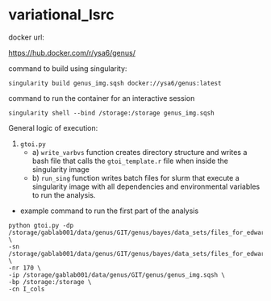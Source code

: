 # variational_lsrc

docker url:

https://hub.docker.com/r/ysa6/genus/

command to build using singularity: 
```
singularity build genus_img.sqsh docker://ysa6/genus:latest
```

command to run the container for an interactive session
```
singularity shell --bind /storage:/storage genus_img.sqsh
```



General logic of execution:
  1. `gtoi.py` 
      * a) `write_varbvs` function creates directory structure and writes a bash file that calls the `gtoi_template.r` file when inside the singularity image
      * b) `run_sing` function writes batch files for slurm that execute a singularity image with all dependencies and environmental variables to run the analysis. 

* example command to run the first part of the analysis
```
python gtoi.py -dp /storage/gablab001/data/genus/GIT/genus/bayes/data_sets/files_for_edward/brain_snp_covars_meancentered_scaled.h5  \
-sn /storage/gablab001/data/genus/GIT/genus/bayes/data_sets/files_for_edward/dev_for_container/bf_out \
-nr 170 \ 
-ip /storage/gablab001/data/genus/GIT/genus/genus_img.sqsh \
-bp /storage:/storage \
-cn I_cols
```
